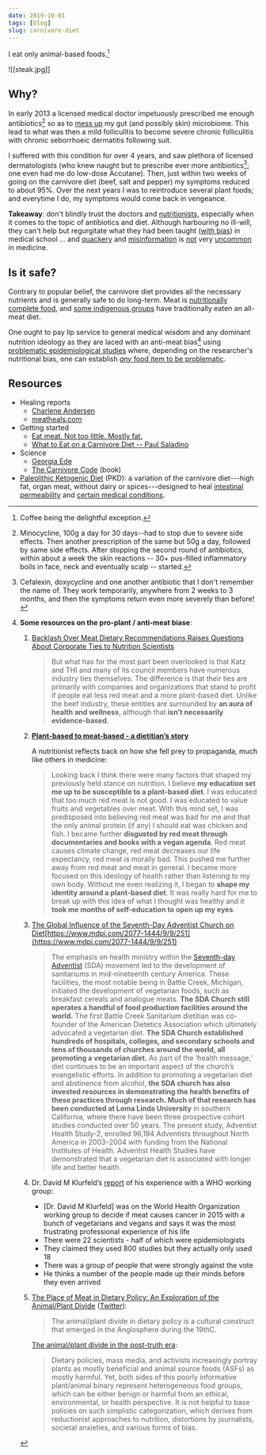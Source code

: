 ```yaml
---
date: 2019-10-01
tags: [blog]
slug: carnivore-diet
---
```


I eat only animal-based foods.[^coffee]

[^coffee]: Coffee being the delightful exception.

![[steak.jpg]]

## Why?

In early 2013 a licensed medical doctor impetuously prescribed me enough antibiotics[^prescription] so as to [mess up](https://en.wikipedia.org/wiki/Dysbiosis) my gut (and possibly skin) microbiome. This lead to what was then a mild folliculitis to become severe chronic folliculitis with chronic seborrhoeic dermatitis following suit.

[^prescription]: Minocycline, 100g a day for 30 days--had to stop due to severe side effects. Then another prescription of the same but 50g a day, followed by same side effects. After stopping the second round of antibiotics, within about a week the skin reactions -- 30+ pus-filled inflammatory boils in face, neck and eventually scalp -- started.

I suffered with this condition for over 4 years, and saw plethora of licensed dermatologists \(who knew naught but to prescribe ever more antibiotics[^moreanti]\; one even had me do low-dose Accutane). Then, just within two weeks of going on the carnivore diet \(beef, salt and pepper\) my symptoms reduced to about 95%. Over the next years I was to reintroduce several plant foods; and everytime I do, my symptoms would come back in vengeance.

**Takeaway**: don't blindly trust the doctors and [nutritionists](https://twitter.com/ifbacongrewont1/status/1322151733326450689), especially when it comes to the topic of antibiotics and diet. Although harbouring no ill-will, they can't help but regurgitate what they had been taught ([with bias][pmasondoc]) in medical school ... and [quackery][q1] and [misinformation][fl] is [not][q3] very [uncommon][q2] in medicine.

[q1]: https://theconversation.com/only-one-in-ten-medical-treatments-are-backed-by-high-quality-evidence-145224
[q2]: https://journals.plos.org/plosmedicine/article?id=10.1371/journal.pmed.0020124
[q3]: https://www.bmj.com/content/360/bmj.k822/rr-13
[pmasondoc]: https://www.youtube.com/watch?time_continue=1&v=bRzBGHx93hc&feature=emb_title
[fl]: https://twitter.com/fleroy1974/status/1406667227210862595

[^moreanti]: Cefalexin, doxycycline and one another antibiotic that I don't remember the name of. They work temporarily, anywhere from 2 weeks to 3 months, and then the symptoms return even more severely than before!

## Is it safe?

Contrary to popular belief, the carnivore diet provides all the necessary nutrients and is generally safe to do long-term. Meat is [nutritionally complete food](http://www.diagnosisdiet.com/food/meats/), and [some indigenous groups](https://justmeat.co/peoples/) have traditionally eaten an all-meat diet.

One ought to pay lip service to general medical wisdom and any dominant nutrition ideology as they are laced with an anti-meat bias[^bias] using [problematic epidemiological studies](https://www.diagnosisdiet.com/epidemilogical-studies/) where, depending on the researcher's nutritional bias, one can establish [_any_ food item to be problematic](https://academic.oup.com/ajcn/article/97/1/127/4576988).

[^bias]:
    **Some resources on the pro-plant / anti-meat biase**:

    1. [Backlash Over Meat Dietary Recommendations Raises Questions About Corporate Ties to Nutrition Scientists](https://jamanetwork.com/journals/jama/article-abstract/2759201)
        > But what has for the most part been overlooked is that Katz and THI and many of its council members have numerous industry ties themselves. The difference is that their ties are primarily with companies and organizations that stand to profit if people eat less red meat and a more plant-based diet. Unlike the beef industry, these entities are surrounded by **an aura of health and wellness**, although that **isn’t necessarily evidence-based**.
    1. [**Plant-based to meat-based - a dietitian’s story**](https://jilliansnutritionnook.com/plant-based-to-meat-based-a-dietitians-story/)
        
        A nutritionist reflects back on how she fell prey to propaganda, much like others in medicine:
       
        > Looking back I think there were many factors that shaped my previously held stance on nutrition. I believe **my education set me up to be susceptible to a plant-based diet**. I was educated that too much red meat is not good. I was educated to value fruits and vegetables over meat. With this mind set, I was predisposed into believing red meat was bad for me and that the only animal protein (if any) I should eat was chicken and fish. I became further **disgusted by red meat through documentaries and books with a vegan agenda**. Red meat causes climate change, red meat decreases our life expectancy, red meat is morally bad. This pushed me further away from red meat and meat in general. I became more focused on this ideology of health rather than listening to my own body. Without me even realizing it, I began to **shape my identity around a plant-based diet**. It was really hard for me to break up with this idea of what I thought was healthy and it **took me months of self-education to open up my eyes**.
    1. [The Global Influence of the Seventh-Day Adventist Church on Diet](https://www.mdpi.com/2077-1444/9/9/251)[https://www.mdpi.com/2077-1444/9/9/251](https://www.mdpi.com/2077-1444/9/9/251)

        > The emphasis on health ministry within the [Seventh-day Adventist](https://carnivoreaurelius.com/veganism-religious-roots/) (SDA) movement led to the development of sanitariums in mid-nineteenth century America. These facilities, the most notable being in Battle Creek, Michigan, initiated the development of vegetarian foods, such as breakfast cereals and analogue meats. **The SDA Church still operates a handful of food production facilities around the world.** The first Battle Creek Sanitarium dietitian was co-founder of the American Dietetics Association which ultimately advocated a vegetarian diet. **The SDA Church established hundreds of hospitals, colleges, and secondary schools and tens of thousands of churches around the world, all promoting a vegetarian diet.** As part of the ‘health message,’ diet continues to be an important aspect of the church’s evangelistic efforts. In addition to promoting a vegetarian diet and abstinence from alcohol, **the SDA church has also invested resources in demonstrating the health benefits of these practices through research. Much of that research has been conducted at Loma Linda University** in southern California, where there have been three prospective cohort studies conducted over 50 years. The present study, Adventist Health Study-2, enrolled 96,194 Adventists throughout North America in 2003–2004 with funding from the National Institutes of Health. Adventist Health Studies have demonstrated that a vegetarian diet is associated with longer life and better health.

    1. Dr. David M Klurfeld’s [report](https://peakhuman.libsyn.com/dr-david-klurfeld-on-meat-not-causing-cancer-bogus-vegetarian-scientists-and-balanced-nutrition) of his experience with a WHO working group:

        - \[Dr. David M Klurfeld\] was on the World Health Organization working group to decide if meat causes cancer in 2015 with a bunch of vegetarians and vegans and says it was the most frustrating professional experience of his life
        - There were 22 scientists - half of which were epidemiologists
        - They claimed they used 800 studies but they actually only used 18
        - There was a group of people that were strongly against the vote
        - He thinks a number of the people made up their minds before they even arrived

    1. [The Place of Meat in Dietary Policy: An Exploration of the Animal/Plant Divide](https://www.iastatedigitalpress.com/mmb/article/9456/galley/10547/view/) ([Twitter](https://twitter.com/fleroy1974/status/1288525767933079554)): 

        > The animal/plant divide in dietary policy is a cultural construct that emerged in the Anglosphere during the 19thC.

        [The animal/plant divide in the post-truth era](https://aleph-2020.blogspot.com/2019/05/introducing-narrative.html):

        > Dietary policies, mass media, and activists increasingly portray plants as mostly beneficial and animal source foods (ASFs) as mostly harmful. Yet, both sides of this poorly informative plant/animal binary represent heterogeneous food groups, which can be either benign or harmful from an ethical, environmental, or health perspective. It is not helpful to base policies on such simplistic categorization, which derives from reductionist approaches to nutrition, distortions by journalists, societal anxieties, and various forms of bias.

## Resources

* Healing reports
  * [Charlene  Andersen](http://web.archive.org/web/20191101053010/http://meatheals.com/2018/02/04/charlene-andersen/)
  * [meatheals.com](http://meatheals.com/)
* Getting started
  * [Eat meat. Not too little. Mostly fat.](https://www.mostly-fat.com/eat-meat-not-too-little-mostly-fat/)
  * [What to Eat on a Carnivore Diet -- Paul Saladino](https://carnivoremd.com/what-to-eat-on-a-carnivore-diet-your-carnivore-diet-meal-plan/)
* Science
  * [Georgia Ede](https://www.diagnosisdiet.com/full-article/meat)
  * [The Carnivore Code](https://carnivoremd.com/book/) (book)
* [Paleolithic Ketogenic Diet](https://www.researchgate.net/publication/323151200_Therapeutic_protocol_of_Paleomedicina_Hungary) (PKD): a variation of the carnivore diet---high fat, organ meat, without dairy or spices---designed to heal [intestinal permeability](https://www.youtube.com/watch?v=nDPM8o9jcFA) and [certain medical conditions](https://justmeat.co/wiki/pkd/#case-studies).

